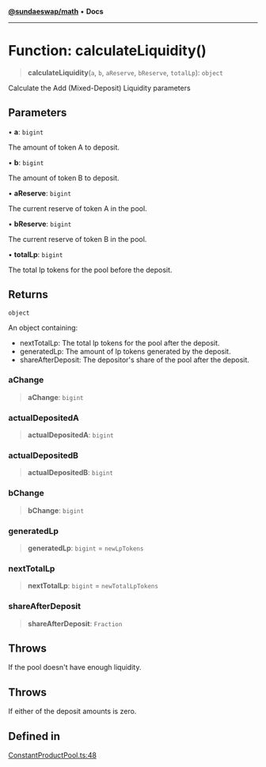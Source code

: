 [**@sundaeswap/math**](../../../README.md) • **Docs**

***

# Function: calculateLiquidity()

> **calculateLiquidity**(`a`, `b`, `aReserve`, `bReserve`, `totalLp`): `object`

Calculate the Add (Mixed-Deposit) Liquidity parameters

## Parameters

• **a**: `bigint`

The amount of token A to deposit.

• **b**: `bigint`

The amount of token B to deposit.

• **aReserve**: `bigint`

The current reserve of token A in the pool.

• **bReserve**: `bigint`

The current reserve of token B in the pool.

• **totalLp**: `bigint`

The total lp tokens for the pool before the deposit.

## Returns

`object`

An object containing:
  - nextTotalLp: The total lp tokens for the pool after the deposit.
  - generatedLp: The amount of lp tokens generated by the deposit.
  - shareAfterDeposit: The depositor's share of the pool after the deposit.

### aChange

> **aChange**: `bigint`

### actualDepositedA

> **actualDepositedA**: `bigint`

### actualDepositedB

> **actualDepositedB**: `bigint`

### bChange

> **bChange**: `bigint`

### generatedLp

> **generatedLp**: `bigint` = `newLpTokens`

### nextTotalLp

> **nextTotalLp**: `bigint` = `newTotalLpTokens`

### shareAfterDeposit

> **shareAfterDeposit**: `Fraction`

## Throws

If the pool doesn't have enough liquidity.

## Throws

If either of the deposit amounts is zero.

## Defined in

[ConstantProductPool.ts:48](https://github.com/SundaeSwap-finance/sundae-sdk/blob/main/packages/math/src/PoolMath/ConstantProductPool.ts#L48)
